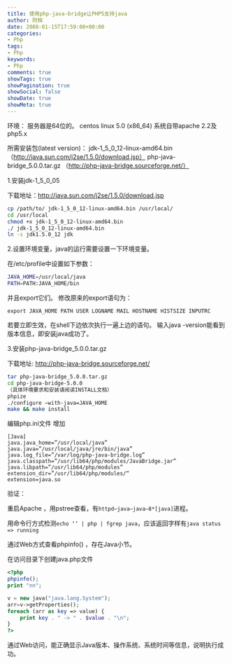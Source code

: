 ```yaml
---
title: 使用php-java-bridge让PHP5支持java
author: 阿辉
date: 2008-01-15T17:59:00+00:00
categories:
- Php
tags:
- Php
keywords:
- Php
comments: true
showTags: true
showPagination: true
showSocial: false
showDate: true
showMeta: true
---
```

环境：
       服务器是64位的。
       centos linux 5.0 (x86_64)
       系统自带apache 2.2及php5.x

所需安装包(latest version)：
jdk-1_5_0_12-linux-amd64.bin （http://java.sun.com/j2se/1.5.0/download.jsp）
php-java-bridge_5.0.0.tar.gz （http://php-java-bridge.sourceforge.net/）

<!--more-->

1.安装jdk-1_5_0_05

下载地址：http://java.sun.com/j2se/1.5.0/download.jsp
```bash
cp /path/to/ jdk-1_5_0_12-linux-amd64.bin /usr/local/
cd /usr/local
chmod +x jdk-1_5_0_12-linux-amd64.bin
./ jdk-1_5_0_12-linux-amd64.bin
ln -s jdk1.5.0_12 jdk
```

2.设置环境变量，java的运行需要设置一下环境变量。

在/etc/profile中设置如下参数：
```bash
JAVA_HOME=/usr/local/java
PATH=PATH:JAVA_HOME/bin
```
并且export它们。
修改原来的export语句为：

`export JAVA_HOME PATH USER LOGNAME MAIL HOSTNAME HISTSIZE INPUTRC`

若要立即生效，在shell下边依次执行一遍上边的语句。
输入java -version能看到版本信息，即安装java成功了。

3.安装php-java-bridge_5.0.0.tar.gz

下载地址: http://php-java-bridge.sourceforge.net/
```bash
tar php-java-bridge_5.0.0.tar.gz
cd php-java-bridge-5.0.0
（具体环境要求和安装请阅读INSTALL文档）
phpize
./configure –with-java=JAVA_HOME
make && make install
```
编辑php.ini文件
增加
```
[Java]
java.java_home=”/usr/local/java”
java.java=”/usr/local/java/jre/bin/java”
java.log_file=”/var/log/php-java-bridge.log”
java.classpath=”/usr/lib64/php/modules/JavaBridge.jar”
java.libpath=”/usr/lib64/php/modules”
extension_dir=”/usr/lib64/php/modules/“
extension=java.so
```
验证：

重启Apache ，用pstree查看，有`httpd—java—java—8*[java]`进程。

用命令行方式检测`echo ‘‘ | php | fgrep java`，应该返回字样有`java status => running`

通过Web方式查看phpinfo() ，存在Java小节。

在访问目录下创建java.php文件
```php
<?php
phpinfo();
print "nn";

v = new java("java.lang.System");
arr=v->getProperties();
foreach (arr as key => value) {
    print key . " -> " . $value . "\n";
}
?>
```

通过Web访问，能正确显示Java版本、操作系统、系统时间等信息，说明执行成功。